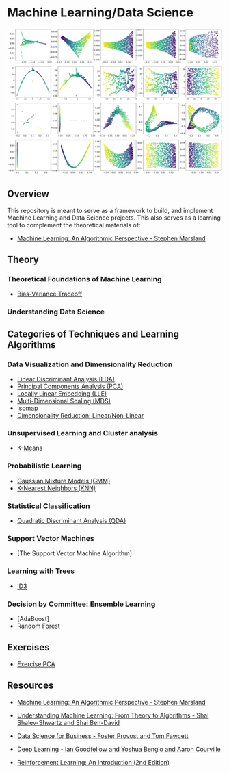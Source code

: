 # Machine Learning/Data Science

![alt text](/img/test.png)


## Overview

This repository is meant to serve as a framework to build, and implement Machine Learning and Data Science projects. This also serves as a learning tool to complement the theoretical materials of:

- [Machine Learning: An Algorithmic Perspective - Stephen Marsland ](https://seat.massey.ac.nz/personal/s.r.marsland/mlbook.html)


## Theory

### Theoretical Foundations of Machine Learning 

- [Bias-Variance Tradeoff](Bias-VarianceTradeoff.ipynb)


### Understanding Data Science


## Categories of Techniques and Learning Algorithms

### Data Visualization and Dimensionality Reduction

- [Linear Discriminant Analysis (LDA)](LDA.ipynb)
- [Principal Components Analysis (PCA)](PCA.ipynb)
- [Locally Linear Embedding (LLE)](LLE.ipynb)
- [Multi-Dimensional Scaling (MDS)](MDS.ipynb)
- [Isomap](Isomap.ipynb)
- [Dimensionality Reduction: Linear/Non-Linear ](DimensionalityReduction.ipynb)

### Unsupervised Learning and Cluster analysis

- [K-Means](K-Means.ipynb)

### Probabilistic Learning

- [Gaussian Mixture Models (GMM)](GMM.ipynb)
- [K-Nearest Neighbors (KNN)](KNN.ipynb)

### Statistical Classification

- [Quadratic Discriminant Analysis (QDA)](QDA.ipynb)

### Support Vector Machines 

- [The Support Vector Machine Algorithm]

### Learning with Trees

- [ID3](ID3.ipynb)

### Decision by Committee: Ensemble Learning

- [AdaBoost]
- [Random Forest](RandomForest.ipynb)


## Exercises

- [Exercise PCA](Exercise_PCA.ipynb)


## Resources

- [Machine Learning: An Algorithmic Perspective - Stephen Marsland ](https://seat.massey.ac.nz/personal/s.r.marsland/mlbook.html)

- [Understanding Machine Learning: From Theory to Algorithms - Shai Shalev-Shwartz and Shai Ben-David](http://www.cs.huji.ac.il/~shais/UnderstandingMachineLearning/)

- [Data Science for Business - Foster Provost and Tom Fawcett](http://data-science-for-biz.com/)

- [Deep Learning - Ian Goodfellow and Yoshua Bengio and Aaron Courville](https://www.deeplearningbook.org/)

- [Reinforcement Learning: An Introduction (2nd Edition)](http://incompleteideas.net/book/bookdraft2018jan1.pdf)


